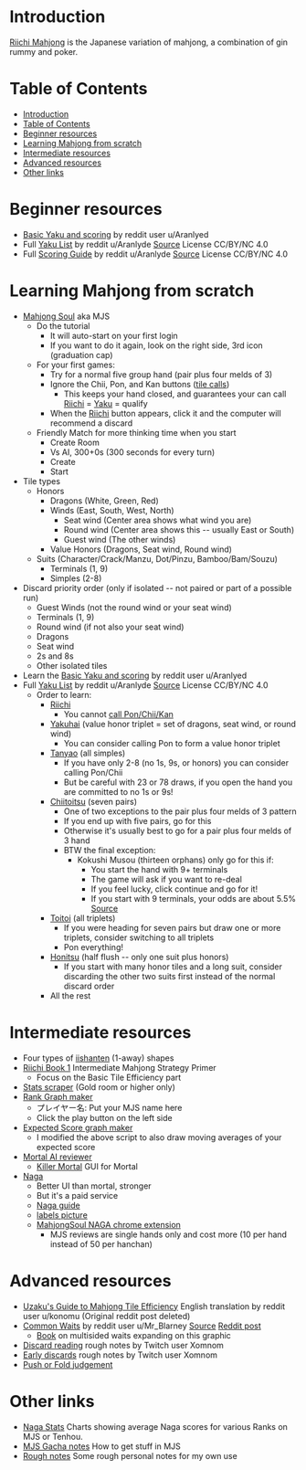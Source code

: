# Introduction
[Riichi Mahjong](https://riichi.wiki/Main_Page) is the Japanese variation of mahjong, a combination of gin rummy and poker.

# Table of Contents
- [Introduction](#introduction)
- [Table of Contents](#table-of-contents)
- [Beginner resources](#beginner-resources)
- [Learning Mahjong from scratch](#learning-mahjong-from-scratch)
- [Intermediate resources](#intermediate-resources)
- [Advanced resources](#advanced-resources)
- [Other links](#other-links)

# Beginner resources
* [Basic Yaku and scoring](media/Riichi%20Mahjong%20simplified.pdf) by reddit user u/Aranlyed
* Full [Yaku List](media/Riichi%20Mahjong%20Yaku%20List.png) by reddit u/Aranlyde [Source](https://www.reddit.com/r/Mahjong/comments/l5b221/riichi_mahjong_cheat_sheet_1_page_pdf_or_images/) License CC/BY/NC 4.0
* Full [Scoring Guide](media/Riichi%20Mahjong%20Scoring%20Guide.png) by reddit u/Aranlyde [Source](https://www.reddit.com/r/Mahjong/comments/l5b221/riichi_mahjong_cheat_sheet_1_page_pdf_or_images/) License CC/BY/NC 4.0

# Learning Mahjong from scratch
* [Mahjong Soul](https://mahjongsoul.yo-star.com) aka MJS
  * Do the tutorial
    * It will auto-start on your first login
    * If you want to do it again, look on the right side, 3rd icon (graduation cap)
  * For your first games:
    *  Try for a normal five group hand (pair plus four melds of 3)
    *  Ignore the Chii, Pon, and Kan buttons ([tile calls](https://riichi.wiki/Naki#Tile_calls))
       *  This keeps your hand closed, and guarantees your can call [Riichi](https://riichi.wiki/Riichi) = [Yaku](https://riichi.wiki/Yaku) = qualify
    *  When the [Riichi](https://riichi.wiki/Riichi) button appears, click it and the computer will recommend a discard
  * Friendly Match for more thinking time when you start
    * Create Room
    * Vs AI, 300+0s (300 seconds for every turn)
    * Create
    * Start
* Tile types
  * Honors
    * Dragons (White, Green, Red)
    * Winds (East, South, West, North)
      * Seat wind (Center area shows what wind you are)
      * Round wind (Center area shows this -- usually East or South)
      * Guest wind (The other winds)
    * Value Honors (Dragons, Seat wind, Round wind)
  * Suits (Character/Crack/Manzu, Dot/Pinzu, Bamboo/Bam/Souzu)
    * Terminals (1, 9)
    * Simples (2-8)
* Discard priority order (only if isolated -- not paired or part of a possible run)
  * Guest Winds (not the round wind or your seat wind)
  * Terminals (1, 9)
  * Round wind (if not also your seat wind)
  * Dragons
  * Seat wind
  * 2s and 8s
  * Other isolated tiles
* Learn the [Basic Yaku and scoring](media/Riichi%20Mahjong%20simplified.pdf) by reddit user u/Aranlyed
* Full [Yaku List](media/Riichi%20Mahjong%20Yaku%20List.png) by reddit u/Aranlyde [Source](https://www.reddit.com/r/Mahjong/comments/l5b221/riichi_mahjong_cheat_sheet_1_page_pdf_or_images/) License CC/BY/NC 4.0
  * Order to learn:
    * [Riichi](https://riichi.wiki/Riichi)
      * You cannot [call Pon/Chii/Kan](https://riichi.wiki/Naki#Tile_calls)
    * [Yakuhai](https://riichi.wiki/Yakuhai) (value honor triplet = set of dragons, seat wind, or round wind)
      * You can consider calling Pon to form a value honor triplet
    * [Tanyao](https://riichi.wiki/Tanyao) (all simples) 
      * If you have only 2-8 (no 1s, 9s, or honors) you can consider calling Pon/Chii
      * But be careful with 23 or 78 draws, if you open the hand you are committed to no 1s or 9s!
    * [Chiitoitsu](https://riichi.wiki/Chiitoitsu) (seven pairs)
      * One of two exceptions to the pair plus four melds of 3 pattern
      * If you end up with five pairs, go for this
      * Otherwise it's usually best to go for a pair plus four melds of 3 hand
      * BTW the final exception:
        * Kokushi Musou (thirteen orphans) only go for this if:
          * You start the hand with 9+ terminals
          * The game will ask if you want to re-deal
          * If you feel lucky, click continue and go for it!
          * If you start with 9 terminals, your odds are about 5.5% [Source](https://osamuko.com/i-told-you-not-to-go-for-kokushi/)
    * [Toitoi](https://riichi.wiki/Toitoihou) (all triplets)
      * If you were heading for seven pairs but draw one or more triplets, consider switching to all triplets
      * Pon everything!
    * [Honitsu](https://riichi.wiki/Honiisou) (half flush -- only one suit plus honors)
      * If you start with many honor tiles and a long suit, consider discarding the other two suits first instead of the normal discard order
    * All the rest

# Intermediate resources
* Four types of [iishanten](https://www.youtube.com/watch?v=p6Fb5oQRjMM) (1-away) shapes
* [Riichi Book 1](https://dainachiba.github.io/RiichiBooks/) Intermediate Mahjong Strategy Primer
  * Focus on the Basic Tile Efficiency part
* [Stats scraper](https://amae-koromo.sapk.ch) (Gold room or higher only)
* [Rank Graph maker](https://colab.research.google.com/drive/1puwnp-_k3aHV8trHYInX9HGsBgnJ-hYY)
  * プレイヤー名: Put your MJS name here
  * Click the play button on the left side
* [Expected Score graph maker](https://colab.research.google.com/drive/1o5faMfPrMLzsPIO-ZUj7rY_sJfRblqa4?usp=sharing)
  * I modified the above script to also draw moving averages of your expected score
* [Mortal AI reviewer](https://mjai.ekyu.moe)
  * [Killer Mortal](https://killerducky.github.io/mahjong/killer_mortal) GUI for Mortal
* [Naga](https://naga.dmv.nico/naga_report/top/)
  * Better UI than mortal, stronger
  * But it's a paid service
  * [Naga guide](https://pathofhouou.blogspot.com/2021/08/training-tool-naga-replay-review.html)
  * [labels picture](https://1.bp.blogspot.com/-Q667x0aUrCg/YR6q9Xq2UII/AAAAAAAAA50/ygF8x7LuN7QOE7QbCBcNND2NtqFoPhUCgCLcBGAsYHQ/s1018/naga.png)
  * [MahjongSoul NAGA chrome extension](https://chrome.google.com/webstore/detail/mahjongsoul-review-suppor/kdmfnkdgpialmejpgflfllkjakolamcc)
    * MJS reviews are single hands only and cost more (10 per hand instead of 50 per hanchan)

# Advanced resources
* [Uzaku's Guide to Mahjong Tile Efficiency](https://drive.google.com/file/d/1ApHp2Dm-3dkEQTEAnmfTsk8J6OaH8d4G/view?usp=sharing) English translation by reddit user u/konomu (Original reddit post deleted)
* [Common Waits](media/Common_Waits.png) by reddit user u/Mr_Blarney [Source](https://drive.google.com/file/d/1K4NuE2UZgeqhSR-WsYWyQlRiEERh5VQo/view) [Reddit post](https://www.reddit.com/r/Mahjong/comments/100qw6y/mahjong_waits_infographic/)
  * [Book](https://www.reddit.com/r/Mahjong/comments/175hsqz/reading_multisided_waits_free_guide_book/) on multisided waits expanding on this graphic
* [Discard reading](https://rentry.co/8gmub) rough notes by Twitch user Xomnom
* [Early discards](https://rentry.co/shha7) rough notes by Twitch user Xomnom
* [Push or Fold judgement](https://youtu.be/XvCAmf4KCBk?t=377)

# Other links
* [Naga Stats](naga_stats.md) Charts showing average Naga scores for various Ranks on MJS or Tenhou.
* [MJS Gacha notes](mjs_gacha_notes.md) How to get stuff in MJS
* [Rough notes](rough_notes.md) Some rough personal notes for my own use